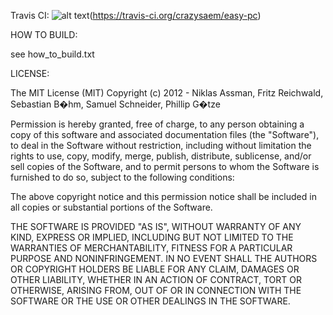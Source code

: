 Travis CI: ![alt text](https://travis-ci.org/crazysaem/easy-pc.png?branch=master "Build Status")(https://travis-ci.org/crazysaem/easy-pc)

HOW TO BUILD:

see how_to_build.txt

LICENSE:

The MIT License (MIT)
Copyright (c) 2012 - Niklas Assman, Fritz Reichwald, Sebastian B�hm, Samuel Schneider, Phillip G�tze

Permission is hereby granted, free of charge, to any person obtaining a copy of this software and associated documentation files (the "Software"), to deal in the Software without restriction, including without limitation the rights to use, copy, modify, merge, publish, distribute, sublicense, and/or sell copies of the Software, and to permit persons to whom the Software is furnished to do so, subject to the following conditions:

The above copyright notice and this permission notice shall be included in all copies or substantial portions of the Software.

THE SOFTWARE IS PROVIDED "AS IS", WITHOUT WARRANTY OF ANY KIND, EXPRESS OR IMPLIED, INCLUDING BUT NOT LIMITED TO THE WARRANTIES OF MERCHANTABILITY, FITNESS FOR A PARTICULAR PURPOSE AND NONINFRINGEMENT. IN NO EVENT SHALL THE AUTHORS OR COPYRIGHT HOLDERS BE LIABLE FOR ANY CLAIM, DAMAGES OR OTHER LIABILITY, WHETHER IN AN ACTION OF CONTRACT, TORT OR OTHERWISE, ARISING FROM, OUT OF OR IN CONNECTION WITH THE SOFTWARE OR THE USE OR OTHER DEALINGS IN THE SOFTWARE.
